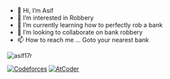 - 👋 Hi, I’m Asif
- 👀 I’m interested in Robbery
- 🌱 I’m currently learning how to perfectly rob a bank
- 💞️ I’m looking to collaborate on bank robbery
- 📫 How to reach me ... Goto your nearest bank
<img src="https://komarev.com/ghpvc/?username=asif17r&label=Profile%20views&color=0e75b6&style=flat" alt="asif17r" /> 

[![Codeforces](https://badges.joonhyung.xyz/codeforces/asif17r.svg)](https://codeforces.com/profile/asif17r)
[![AtCoder](https://badges.joonhyung.xyz/atcoder/asif17r.svg)](https://atcoder.jp/users/asif17r)

<!---
asifur-rahman1/asifur-rahman1 is a ✨ special ✨ repository because its `README.md` (this file) appears on your GitHub profile.
You can click the Preview link to take a look at your changes.
--->

